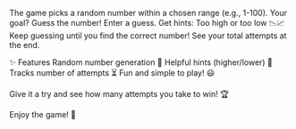 The game picks a random number within a chosen range (e.g., 1-100). Your goal? Guess the number!
Enter a guess.
Get hints: Too high or too low 📉📈
Keep guessing until you find the correct number!
See your total attempts at the end.

✨ Features
Random number generation 🎲
Helpful hints (higher/lower) 🔄
Tracks number of attempts ⏳
Fun and simple to play! 😃

Give it a try and see how many attempts you take to win! 🏆

Enjoy the game! 🎉







